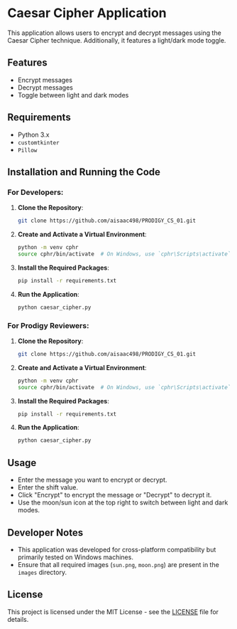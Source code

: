 # Caesar Cipher Application

This application allows users to encrypt and decrypt messages using the Caesar Cipher technique. Additionally, it features a light/dark mode toggle.

## Features
- Encrypt messages
- Decrypt messages
- Toggle between light and dark modes

## Requirements
- Python 3.x
- `customtkinter`
- `Pillow`

## Installation and Running the Code

### For Developers:

1. **Clone the Repository**:
    ```sh
    git clone https://github.com/aisaac498/PRODIGY_CS_01.git
    ```

2. **Create and Activate a Virtual Environment**:
    ```sh
    python -m venv cphr
    source cphr/bin/activate  # On Windows, use `cphr\Scripts\activate`
    ```

3. **Install the Required Packages**:
    ```sh
    pip install -r requirements.txt
    ```

4. **Run the Application**:
    ```sh
    python caesar_cipher.py
    ```

### For Prodigy Reviewers:


1. **Clone the Repository**:
    ```sh
    git clone https://github.com/aisaac498/PRODIGY_CS_01.git
    ```

2. **Create and Activate a Virtual Environment**:
    ```sh
    python -m venv cphr
    source cphr/bin/activate  # On Windows, use `cphr\Scripts\activate`
    ```

3. **Install the Required Packages**:
    ```sh
    pip install -r requirements.txt
    ```

4. **Run the Application**:
    ```sh
    python caesar_cipher.py
    ```

## Usage
- Enter the message you want to encrypt or decrypt.
- Enter the shift value.
- Click "Encrypt" to encrypt the message or "Decrypt" to decrypt it.
- Use the moon/sun icon at the top right to switch between light and dark modes.

## Developer Notes
- This application was developed for cross-platform compatibility but primarily tested on Windows machines.
- Ensure that all required images (`sun.png`, `moon.png`) are present in the `images` directory.

## License
This project is licensed under the MIT License - see the [LICENSE](LICENSE) file for details.
